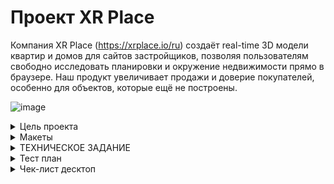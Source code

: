 # Проект XR Place

Компания XR Place (https://xrplace.io/ru) создаёт real-time 3D модели квартир и домов для сайтов застройщиков,
позволяя пользователям свободно исследовать планировки и окружение недвижимости прямо в браузере.
Наш продукт увеличивает продажи и доверие покупателей, особенно для объектов, которые ещё не построены.


![image](https://github.com/user-attachments/assets/06d7202b-ca03-4f88-9740-06dd75e46b7c)

<details>
  <summary>Цель проекта</summary>

  Цель проекта — создать сайт, который демонстрирует возможности и преимущества 3D визуализации, 
  направленный на привлечение девелоперов и агентств недвижимости. Дизайн должен быть современным, 
  с акцентом на интерактивность и SEO-оптимизацию. Важно также включить видео и интерактивные 
  демо для полного погружения пользователей.
</details>

<details>
  <summary>Макеты</summary>
  
    
[Figma](https://clck.ru/3EQNom)

![image](https://github.com/user-attachments/assets/c5ee2153-3d43-4654-8259-8a8c5a96f140)

</details>

<details>
  <summary>ТЕХНИЧЕСКОЕ ЗАДАНИЕ</summary>

  # Описание проекта
  
Мы создаём real-time 3D квартиры и дома для сайтов застройщиков - это похоже на web игру, где мы показываем планировку и локацию вокруг будущей недвижимости. 
Это особенно актуально для покупателей из других городов, а также для объектов недвижимости, которые ещё не построены.
Создать сайт, где будет понятно, что за продукт мы делаем, и показать его преимущества. В первую очередь сайт нужен, чтобы направить туда партнеров, 
с кем мы ведем переговоры напрямую. Трафик лить пока не планируем, но это тоже в будущем возможно.
Работающий сайт https://xrplace.io/ 

# Стек 

NextJS: Основной фреймворк для создания интерфейса. 
TypeScript: Статически типизированный язык программирования
SASS (SCSS): Препроцессор CSS для создания модульных, многоразовых стилей, облегчая поддержку и структурирование стилей приложения.
Можно использовать  Tailwind.
 TanStack Query или встроенные механизмы nextjs для отправки запросов.

# Результат

Репозиторий на гитхабе должен содержать:
воспроизводимый код проекта
описание и инструкция по запуску в файле README.md

# Требования к окружению

Node.js (рекомендуется v18.x.x и выше)
npm (рекомендуется v7.x.x и выше)

# Требования к инфраструктуре

Инфраструктура nextjs.
Настроенный линтинг eslint, prettier, editorconfig
Автоформатирование и проверка линтера при коммите с помощью husky
Commitizen для структурированных коммитов

# Организация работы в репозитории:

— ветка main главная, в нее нельзя напрямую коммитить, только через пулл-реквест после проверки наставником
— ветка develop, основная рабочая где собираете код, сюда сливаются через пулл-реквесты выполненные фиксы и фичи, проверяется тимлидами или другими участниками команды на кросс-ревью
— ветки fix/* feat/* chore/* для работы над задачами, соответственно исправления, новые фичи, задачи не связанные с изменением основного кода (сборка, тулсет, документация, тесты и т.д.).



# Функциональные требования 

Сайт во многом визиточный, но точно нужно оставить место под call to action - заполнить форму на демо.
Кроме этого должно быть место под i-frame с нашим виджетом и его видео вариантом (как мне сейчас представляется)

По разделам можно отталкиваться от текущей версии сайта, сейчас у нас так:
Слоган - главное преимущество - видео версия нашего продукта
Ключевые фичи (вид из окна, интерактивность, свобода перемещения)
Сам 3D виджет в работе

Преимущества
Доступность с любого устройства
Форма заявки на демо, чтобы узнать стоимость
Контакты
Подвал
Политика обработки данных и cookies

## Поддержка мультиязычности  

Нужна поддержка переключения языка для контента (в nextjs есть механизмы)

## Анимации и интерактивность

Для анимаций и интерактивности использовать библиотеки GSAP (для скрола и появления) или Three.js для создания вау эффекта, но при этом сильно не перегружать сайт анимациями.

# План работ:

**1 месяц: реализация MVP, можно не полностью реализовать стили и эффекты и опустить второстепенный функционал.** 

## 1-я неделя:

**Задача 1**. Инициализация рабочего пространства
- создать репозиторий
- инициализировать структуру файлов и проект на nextjs
- настроить тесты (jest)
- установить и настроить инструментарий (eslint, prettier, stylelint, husky + lint-staged)
**Задача 2**. Подготовка базового кода (до получения макета, важно именование и расположение, содержание пока не важно)
- определить переменные окружения
- определить базовые константы в коде
- определить SCSS (и если надо CSS) переменные
- разметить структуру под будущий код, выделить фичи если работаем по FSD
  в ui-kit выделить как минимум типографику, формы, кнопки, базовые контейнеры
- в компоненты app, header, footer и layout
- в сервисы базовый API, если планируется работа с localStorage это тоже сюда, нельзя в компонентах напрямую работать с окружением для переиспользуемости кода
- если будем использовать глобальный менеджер состояний, то настраиваем и подключаем его, создаем в структуре требуемые под него файлы.
- 
💡 РЕВЬЮ: проверка базовой структуры проекта, тулсет настроен, сборка работает
  
**2-я и 3-я неделя, задачи выполняются параллельно по мере поступления требуемых вводных:**

**Задача 3**. Начинаем реализацию с UI-kit (уже должны быть вайрфреймы или черновик макета)
- создаем в структуре файлы под требуемые компоненты по макетам
- по мере готовности макета реализуем компоненты ui-kit, тестируем их и сверяемся с дизайнерами по реализации (могут быть правки)
- по готовности нужных компонентов в ui-kit начинаем накидывать компоненты (секции и блоки страниц), компонент начинаем только когда готовы все ui-kit элементы для него (не хардкодим! переиспользуем код)
- по готовности нужных компонент собираем страницы, данные мокаем через сервисы, где вместо запроса к API пока для отладки сразу возвращаем данные (Promise.resolve)
- Совет: Разделяйте отображение и бизнес логику (если проще: в одном компоненте верстка, в другом подключение к данным и обработчики событий, эффектов и т.д

**Задача 4**. Интеграция с сервером (требуется OpenAPI\Swagger контракт с бэкендом)

- начинать интеграцию нужно с авторизации если она есть
- обработку данных для соответствия требования фронтенда лучше проводить на уровне API-клиента, чтобы в компонент данные поступали уже в нужном виде.
- реализуем методы API по мере готовности на бекенде. Проверяем сначала в Postman и потом уже через код нашего API клиента. Можно автоматизировать через jest тестами.
  
💡 РЕВЬЮ: проверка базовой реализации, есть сторибук и в нем как минимум ui-kit, даже если еще нет интеграции, то данные не захардкожены, а вынесены в сервисы

## 4-я неделя:

**Задача 5**. Собираем все вместе
- Настраиваем сборку и деплой на сервер (деплоит бэк, мы даем исходные данные и по возможности создаем Dockerfile в своем репозитории)
- по мере говности API и страниц можно подключать данные к страницам. Подключение данных без глобального менеджера состояний делаем на уровне страницы,
  а с глобальным менеджером на уровне экшенов. Все методы работы с окружением также спускаем через пропсы.
- Финализируем внешний вид и функциональность приложения
- Пишем интеграционные тесты для проверки страниц в сборе (с моками)
- Фиксим ошибки по баг-репортам тестирования
  
💡 РЕВЬЮ: проверка опубликованного на сервере приложения

## 2-й месяц: Доработка, пред-релизная подготовка

**1-я и 2-я неделя:**

**Задача 6**. Доработка всей функциональности
- реализуем в том числе второстепенную функциональность не сделанную в первый месяц
- добиваем все стили и эффекты
- Производим локальный рефакторинг в требуемых компонентах и страницах если есть возможность уменьшить кодовую базу и более эффективно переиспользовать код
- оптимизируем производительность по необходимости, добавляем ленивую загрузку страниц, добавляем кэш на API запросы чтения, оптимизируем assets
- удаляем отладочный код и вывод в консоль (если нужно оставить в критических местах, можно скрыть через console.debug или обернуть в debug и выводить только при установленной в localStorage переменной)
- 
## 3-я и 4-я неделя: 

**Задача 7**. Тестируем, Фиксим, повторяем...

- Фиксим, доделываем
- Заполняем документацию: стэк, команда, инструкция по подготовке и запуску проекта, верхнеуровневая архитектура, ключевые компоненты,
  конфигурация (где лежат наши переменные, константы, как ключить логирование и т.д.), что сделано\что нет, известные проблемы или потенциальные места для рефакторинга и улучшения если известны.
- Тесты нужны хотя бы на уровне снэпшотов, чтобы понимать где что поменялось в случае изменения компонент.
- 
💡 РЕВЬЮ: финальное

# Финальное демо:

1. Собираемся, демонстрируем задеплоенное приложение, показываем работу основного функционала.
2. Объясняем какие решения применили (FSD, глобальный менеджер состояний, настройки тулсета, структура компонент) и почему
3. Рефлексия — что получилось, что не очень, какой опыт вынесли и насколько удалось освоиться с инструментарием и удержаться в рамках заданного процесса.
4. Что можно было бы улучшить, какие советы дали бы себе на старте с уже имеющимся опытом.

   
</details>

<details>
  <summary>Тест план</summary>
  
[Тест план](https://clck.ru/3EMcb9)

# Тест-план для UI/UX, кроссбраузерного и кроссплатформенного тестирования лендинга

## Цели тестирования
1. Проверить корректность отображения всех UI-элементов на разных браузерах (Chrome, Firefox, Safari) и разрешениях (Desktop 1920x1080, Tablet 768x1024, Mobile 360x640).
2. Убедиться в соответствии всех визуальных и интерактивных элементов макету, включая цвет, шрифты, расположение и стилизацию.
3. Проверить удобство использования (UX) на всех устройствах и браузерах, включая взаимодействие с кнопками и полями ввода.
4. Проверить адаптивность интерфейса и удобство взаимодействия с элементами на мобильных устройствах.

## Сценарии тестирования

### 1. Тестирование UI-элементов (вёрстка)
   - **Проверка фона**:
     - Градиент одинаково отображается на всех устройствах и браузерах.
   - **Проверка всех текстовых элементов**:
     - Заголовки, подзаголовки, обычные тексты имеют верный цвет, шрифт, и начертание.
     - Размер и расположение текста остаётся неизменным и адаптивным на всех устройствах.
   - **Проверка всех кнопок и полей ввода**:
     - Кнопки и поля отображаются корректно, соответствуют макету по цвету, размеру, тексту, и выравниванию.
     - На мобильных и планшетах кнопки адаптируются и остаются удобными для нажатия.
     - Проверка текста внутри полей ввода (плейсхолдеры) на правильность цвета и расположения.
   - **Проверка иконок социальных сетей и навигации**:
     - Кнопки для Instagram и LinkedIn имеют корректные иконки, отступы, и стиль (рамка и стрелка).
     - Пункты навигации отображаются в вертикальном порядке, с равномерными отступами, и легко кликабельны.

### 2. Проверка UX (удобства использования)
   - **Проверка кликабельности и доступности кнопок**:
     - Все кнопки и ссылки имеют корректные области нажатия, особенно на мобильных устройствах.
     - Кнопки социальных сетей и навигации легко нажимаются и открываются корректно.
   - **Адаптивность и визуальная иерархия**:
     - Проверка соответствия структуры и иерархии элементов на различных устройствах.
     - Заголовки и основные разделы видимы сразу и не перекрыты другими элементами.
   - **Проверка интерактивных элементов**:
     - При нажатии на кнопки и ссылки присутствует визуальная обратная связь, например, изменение цвета кнопок.
     - Взаимодействие с выпадающими элементами (например, вопросы в блоке FAQ и Преимущества) должно быть удобным на всех устройствах.

## Матрица тестирования

| Тест-кейс                        | Chrome (Desktop) | Firefox (Desktop) | Safari (Desktop) | iPad (Tablet) | Android (Tablet) | iOS (Mobile) | Android (Mobile) |
|----------------------------------|------------------|--------------------|------------------|---------------|------------------|--------------|------------------|
| Градиентный фон                  | ✅               | ✅                 | ✅               | ✅            | ✅               | ✅           | ✅               |
| Тексты и шрифты                  | ✅               | ✅                 | ✅               | ✅            | ✅               | ✅           | ✅               |
| Поля ввода и кнопки              | ✅               | ✅                 | ✅               | ✅            | ✅               | ✅           | ✅               |
| Иконки соцсетей                  | ✅               | ✅                 | ✅               | ✅            | ✅               | ✅           | ✅               |
| Удобство ввода и кликабельность  | ✅               | ✅                 | ✅               | ✅            | ✅               | ✅           | ✅               |
| Иерархия и видимость             | ✅               | ✅                 | ✅               | ✅            | ✅               | ✅           | ✅               |
| Визуальная обратная связь        | ✅               | ✅                 | ✅               | ✅            | ✅               | ✅           | ✅               |

> ✅ - Элемент отображается корректно  
> ❌ - Элемент отображается некорректно

## Критерии завершения тестирования
- Все элементы UI и UX на всех устройствах и браузерах соответствуют требованиям и макету.
- Любые визуальные отклонения исправлены, и элементы адаптированы под разные разрешения.
- UX элементов протестирован на удобство, и все интерактивные элементы работают корректно.

## Тестировщики
**Карлен Арабаджян**  
Telegram: [@Arabadzhyan](https://t.me/Arabadzhyan)

</details>

<details>
  <summary>Чек-лист десктоп</summary>

  [Десктоп](https://clck.ru/3EP3eB)

  # Чек-лист тестирования

| №   | Описание проверки | Общие требования к блоку | Окружение 1 (Firefox) | Окружение 2 (Chrome) | Окружение 3 (Safari) |
| --- | ----------------- | ------------------------ | --------------------- | -------------------- | -------------------- |
| t1  | Логотип расположен в левом верхнем углу и ведёт на главную страницу. | Passed | Passed | Passed |
| t2  | Цвет верхнего меню сливается с баннером. Цвет градиентный. | Passed | Passed | Passed |
| t3  | При скролле фон верхнего меню (Header) черного цвета. Размер 48px/1690px. | Passed | Passed | Passed |
| t4  | При скролле меню закреплено в верхней части экрана. | Passed | Passed | Passed |
| t5  | Ссылки в верхнем меню, шрифт: Size 20px / Weight 400 / Color white. | Passed | Passed | Passed |
| t6  | Ссылки меню выровнены по центру верхней панели. По вертикали. | Passed | Passed | Passed |
| t7  | При нажатии ссылки в меню, ведут к нужным секциям, соответствующим их названиям. | Passed | Passed | Passed |
| t8  | Шрифт текста в меню Size 20px / Weight 400 / Color White. | Passed | Passed | Passed |
| t9  | Кнопка смены языка выравнивание по правому краю меню. | Passed | Passed | Passed |
| t10 | Кнопка смены языка с острыми углами, выровнена по правой стороне. Цвет рамки и текста кнопки: "White". | Passed | Passed | Passed |
| t11 | При нажатии на кнопку есть возможность выбрать язык "Ru" или "En". | Passed | Passed | Passed |
| t12 | По умолчанию отображается язык "Ru". | Passed | Passed | Passed |
| t13 | После выбора языка "En" все детали отображаются корректно и не наезжают друг на друга. | Skipped | Skipped | Skipped |
| t14 | Фон первого экрана — градиентный с плавным переходом из одного цвета в другой. | Passed | Passed | Passed |
| t15 | Заголовок "НОВЫЙ УРОВЕНЬ ВИЗУАЛИЗАЦИИ НЕДВИЖИМОСТИ" выровнен по левой стороне баннера. | Passed | Passed | Passed |
| t16 | Шрифт заголовка Size 200px / Weight 700 / Color White. | Passed | Passed | Passed |
| t17 | Под заголовком текст "Увеличьте продажи, используя передовые 3D-технологии для сайтов строительных компаний". | Passed | Passed | Passed |
| t18 | Шрифт текста : size 32px / Weight 400 / Color White. | Passed | Passed | Passed |
| t19 | Кнопка "Оставить заявку" расположена под текстом, выровнена по левому краю. | Passed | Passed | Passed |
| t20 | Кнопка прозрачная, текст на кнопке: size 32px / Weight 400 / Color White. | Passed | Passed | Passed |
| t21 | При наведении на кнопку цвет кнопки получает оттенок white 10%. | Passed | Passed | Passed |
| t22 | При нажатии на кнопку цвет кнопки получает оттенок white 20%. | Passed | Passed | Passed |
| t23 | Нажатие на кнопку "Оставить заявку" переводит на секцию «Обсудим?». | Passed | Passed | Passed |
| t24 | Справа от Заголовка отображается изображение смартфона с 3D-визуализацией. | Passed | Passed | Passed |
| t25 | Размер изображения смартфона 390px*799px. | Passed | Passed | Passed |
| t26 | Блок с процентами состоит из трёх отдельных карточек, расположенных в ряд. | Passed | Passed | Passed |
| t27 | Карточки прозрачные с белой контурной линией, углы острые. | Passed | Passed | Passed |
| t28 | Каждая карточка имеет отступы и равномерно распределена по горизонтали. | Passed | Passed | Passed |
| t29 | Карточка слева содержит текст "15%" - шрифт Size 200px / Weight 700 / Color White. | Passed | Passed | Passed |
| t30 | Ниже на карточке расположен текст "Увеличение количества продаж квартир" шрифт: size 32px / Weight 400 / Color White. | Passed | Passed | Passed |
| t31 | Средняя карточка содержит текст "20%"- Size 200px / Weight 700 / Color White. | Failed | Failed | Failed |
| t32 | Ниже на карточке текст "Увеличение количества целевых заявок" шрифт: size 32px / Weight 400 / Color White. | Passed | Passed | Passed |
| t33 | Правая карточка — "60%" - Size 200px / Weight 700 / Color White. | Passed | Passed | Passed |
| t34 | Ниже на карточке текст "Увеличение проведения времени на сайте" шрифт size 32px / Weight 400 / Color White. | Passed | Passed | Passed |
| t35 | Заголовок "3D-виджет" расположен над изображениями. Выравнивание по левому краю, шрифт: Size 200px / Weight 700 / Color White. | Passed | Passed | Passed |
| t36 | Под заголовком три изображения, выстроенные в один ряд. Изображения расположены равномерно, между ними установлены одинаковые отступы. | Passed | Passed | Passed |
| t37 | При наведении курсора на изображение изображение увеличивается, появляется надпись. | Passed | Passed | Passed |
| t38 | При увеличении одного изображения два других уменьшаются в размере, сохраняя свое первоначальное расположение. | Passed | Passed | Passed |
| t39 | Надпись первого изображения "Локация вокруг здания с любой стороны". | Passed | Passed | Passed |
| t40 | Надпись второго изображения "Наглядная планировка и интерьер". | Passed | Passed | Passed |
| t41 | Надпись третьего изображения "Геймификация и свобода перемещения". | Passed | Passed | Passed |
| t42 | Под изображениями большой "Iframe блок" 3D-моделью размер: Width 1599px / Height 872px. | Passed | Passed | Passed |
| t43 | На большом "Iframe блок" отображаются 4 кнопки на "3-D модели". | Failed | Failed | Failed |
| t44 | Слева в нижней части горизонтально расположены три кнопки: Круглые, фон белый, иконки черные. | Passed | Passed | Passed |
| t45 | Первая кнопка "Локация вокруг здания с любой стороны" выравнивание по левому краю. | Passed | Passed | Passed |
| t46 | Кнопка кликабельна и соответствует описанию. Она отображает локации вокруг здания с любой стороны. | Passed | Passed | Passed |
| t47 | Вторая кнопка "Наглядная планировка и интерьер" выравнивание справа от кнопки "Локация вокруг здания с любой стороны". | Passed | Passed | Passed |
| t48 | Кнопка кликабельна и соответствует описанию. Она отображает наглядную планировку и интерьер. | Passed | Passed | Passed |
| t49 | Третья кнопка «Геймификация и свобода перемещения» выровнена справа от предыдущей кнопки. | Passed | Passed | Passed |
| t50 | Кнопка кликабельна и соответствует описанию. Она позволяет Геймификацию и свободное перемещения по модулю. | Passed | Passed | Passed |
| t51 | С правом нижнем углу "Iframe блока" кнопка просмотра во весь экран. | Passed | Passed | Passed |
| t52 | Кнопка контрастная, не имеет формы. | Passed | Passed | Passed |
| t53 | Кнопка кликабельна, и при нажатии блок открывается на весь экран. | Passed | Passed | Passed |
| t54 | При повторном клике возврат просмотра блока на лендинге. | Passed | Passed | Passed |
| t55 | Из полноэкранного режима можно выйти по кнопке ESC. | Passed | Passed | Passed |
## Блок "Примеры работ"

| №   | Описание проверки | Общие требования к блоку | Окружение 1 (Firefox) | Окружение 2 (Chrome) | Окружение 3 (Safari) |
| --- | ----------------- | ------------------------ | --------------------- | -------------------- | -------------------- |
| t56  | Заголовок "Примеры работ" выровнен по левому краю. Шрифт: Size 200px / Weight 700 / Color White. | Passed | Passed | Passed |
| t57  | Справа от заголовка - стрелки прокрутки для перемещения между видеороликами. | Passed | Passed | Passed |
| t58  | Под заголовком расположены три видеоролика с примерами работ выстроенные в один ряд по горизонтали | Passed | Passed | Passed |
| t59  | Название видео ролика сверху видео выравнивание по левому краю | Passed | Passed | Passed |
| t60  | Название первого видеоролика "Дом в стиле минимализм" | Passed | Passed | Passed |
| t61  | Название второго видеоролика "Загородный лофт" | Passed | Passed | Passed |
| t62  | Название третьего видеоролика "Дом у моря" | Passed | Passed | Passed |
| t63  | Между видеороликами равномерные отступы: 40px | Passed | Passed | Passed |
| t64  | В центре каждого видеоролика расположена кнопка воспроизведения | Passed | Passed | Passed |
| t65  | При проигрывании в нижнем крае видеоролика отображается полоса прогресса и панель управления. Полосы работают корректно | Failed | Failed | Failed |

## Блок "Преимущества"

| №   | Описание проверки | Общие требования к блоку | Окружение 1 (Firefox) | Окружение 2 (Chrome) | Окружение 3 (Safari) |
| --- | ----------------- | ------------------------ | --------------------- | -------------------- | -------------------- |
| t66  | Заголовок "Преимущества" расположен над карточками, выровнен по левому краю. Size 200px / Weight 700 / Color White. | Passed | Passed | Passed |
| t67  | Под заголовком размещены четыре карточки преимуществ, выстроенные в два ряда и две колонки. | Passed | Passed | Passed |
| t68  | При наведении курсора карточки переворачиваются, и на обратной стороне отображается подробное описание данного преимущества. | Passed | Skipped | Passed |
| t69  | Первая карточка на лицевой стороне содержит текст "Повышение продаж на стадии строительство" и номер "01" | Passed | Passed | Passed |
| t70  | На обратной стороне текст: "Покупатели увидят полную копию объекта недвижимости, даже если он ещё на стадии строительства или расположен в другой стране, что увеличит конверсию продаж" | Failed | Failed | Failed |
| t71  | Вторая карточка на лицевой стороне содержит текст "Инвестиции в ваш цифровой бренд" и номер "02" | Passed | Passed | Passed |
| t72  | На обратной стороне текст: "Уникальный пользовательский опыт выделит вас среди конкурентов и улучшит ваш инновационный имидж, а интерактивная 3D-модель повысит доверие и вовлеченность клиентов" | Passed | Passed | Passed |
| t73  | Третья карточка на лицевой стороне содержит текст "Экономия на едином пакете визуализации" и номер "03" | Passed | Passed | Passed |
| t74  | На обратной стороне текст: "Единая 3D-модель позволяет нам создавать дополнительные виды 2D и 3D-визуализаций без двойной работы, а виджет легко встраивается в любое место на вашем сайте" | Failed | Failed | Failed |
| t75  | Четвертая карточка на лицевой стороне содержит текст "Доступность с любого устройства" и номер "04" | Passed | Passed | Passed |
| t76  | На обратной стороне текст: "Ваши клиенты смогут легко просматривать 3D-модели на компьютерах, планшетах, смартфонах в VR-очках, что обеспечит доступ к вашему продукту в любое время и из любого места" | Passed | Passed | Passed |
| t77  | На карточках с лицевой стороны шрифт текста : size 40px / Weight 400 / Color White. | Passed | Passed | Passed |
| t78  | В правом верхнем углу карточек есть значок в виде круговой стрелки | Passed | Passed | Passed |
| t79  | На обратной стороне карточки шрифт текста: size 24px / Weight 400 / Color White | Passed | Passed | Passed |
| t80  | Карточки имеют ровномерные отступы между собой. | Passed | Passed | Passed |

## Блок "Этапы работы"

| --- | ----------------- | ------------------------ | --------------------- | -------------------- | -------------------- |
| t81  | Заголовок "Этапы работы" расположен по левой стороне блока. Size 200px / Weight 700 / Color White. | Passed | Passed | Passed |
| t82  | Блок градиентный с плавным переходом из одного цвета в другой. | Passed | Passed | Passed |
| t83  | Под заголовком три этапа работы, каждый из которых содержит номер, заголовок и описание. | Passed | Passed | Passed |
| t84  | Первый этап заголовок "Знакомство" — номер "01", шрифт:size 40px / Weight 400 / Color White. | Passed | Passed | Passed |
| t85  | Под заголовком описание с текстом: "Обсуждаем ваши цели и требования, анализируем аудиторию и архитектурные планы, чтобы лучше понять задачи." шрифт: size 24px / Weight 400 / Color White. | Passed | Passed | Passed |
| t86  | Второй этап заголовок "Старт работ" — номер "02", Size 40px / Weight 400 / Color White. | Passed | Passed | Passed |
| t87  | Под вторым заголовком описание с текстом: "Создаём концепцию 3D-виджета и интерактивный дизайн, согласуем все детали с вами и вносим необходимые правки." шрифт:size 24px / Weight 400 / Color White. | Passed | Passed | Passed |
| t88  | Третий этап "Процесс" — номер "03",шрифт: size 40px / Weight 400 / Color White | Passed | Passed | Passed |
| t89  | Под третьим заголовком описание с текстом: "Разрабатываем 3D-виджет с регулярными обновлениями для вас, проводим тестирование с учётом ваших пожеланий." шрифт:size 24px / Weight 400 / Color White | Passed | Passed | Passed |
| t90  | Блок "Этапы работы" можно двигать влево-вправо | Failed | Passed | Failed |

## Блок "FAQ"

| №   | Описание проверки | Общие требования к блоку | Окружение 1 (Firefox) | Окружение 2 (Chrome) | Окружение 3 (Safari) |
| --- | ----------------- | ------------------------ | --------------------- | -------------------- | -------------------- |
| t91  | Заголовок "FAQ" выровнен по левой стороне. Шрифт: Size 200px / Weight 700 / Color White. | Passed | Passed | Passed |
| t92  | Под заголовком по правой стороне текст: "Здесь вы сможете найти ответы на общие и часто задаваемые вопросы" шрифт: size 24px / Weight 400 / Color White | Failed | Failed | Failed |
| t93  | Блок под текстом содержит шесть карточек с вопросами, расположенных в три столбца по две карточки. | Passed | Passed | Passed |
| t94  | Карточки с вопросами прозрачные с белой контурной линией | Passed | Passed | Passed |
| t95  | Вопросы внутри карточек выравнивание по центру, шрифт: size 24px / Weight 400 / Color White. | Passed | Passed | Passed |
| t96  | По правому углу карточек «диагональная стрелка вниз влево» color white | Passed | Passed | Passed |
| t97  | При клике на карточку ответ отображается под вопросом, текст в ответе шрифт: size 24px / Weight 400 / Color White. | Passed | Passed | Passed |
| t98  | Расположение карточек остаётся двухрядным на больших экранах, с равномерными отступами между ними. | Passed | Passed |
  </details>



  

  
